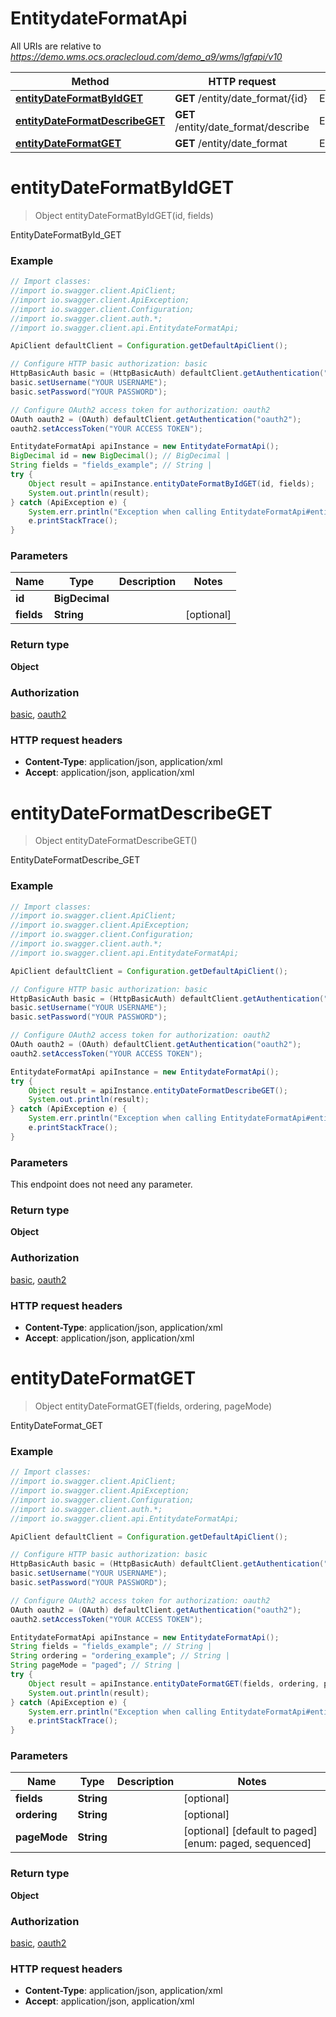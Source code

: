 # EntitydateFormatApi

All URIs are relative to *https://demo.wms.ocs.oraclecloud.com/demo_a9/wms/lgfapi/v10*

Method | HTTP request | Description
------------- | ------------- | -------------
[**entityDateFormatByIdGET**](EntitydateFormatApi.md#entityDateFormatByIdGET) | **GET** /entity/date_format/{id} | EntityDateFormatById_GET
[**entityDateFormatDescribeGET**](EntitydateFormatApi.md#entityDateFormatDescribeGET) | **GET** /entity/date_format/describe | EntityDateFormatDescribe_GET
[**entityDateFormatGET**](EntitydateFormatApi.md#entityDateFormatGET) | **GET** /entity/date_format | EntityDateFormat_GET


<a name="entityDateFormatByIdGET"></a>
# **entityDateFormatByIdGET**
> Object entityDateFormatByIdGET(id, fields)

EntityDateFormatById_GET



### Example
```java
// Import classes:
//import io.swagger.client.ApiClient;
//import io.swagger.client.ApiException;
//import io.swagger.client.Configuration;
//import io.swagger.client.auth.*;
//import io.swagger.client.api.EntitydateFormatApi;

ApiClient defaultClient = Configuration.getDefaultApiClient();

// Configure HTTP basic authorization: basic
HttpBasicAuth basic = (HttpBasicAuth) defaultClient.getAuthentication("basic");
basic.setUsername("YOUR USERNAME");
basic.setPassword("YOUR PASSWORD");

// Configure OAuth2 access token for authorization: oauth2
OAuth oauth2 = (OAuth) defaultClient.getAuthentication("oauth2");
oauth2.setAccessToken("YOUR ACCESS TOKEN");

EntitydateFormatApi apiInstance = new EntitydateFormatApi();
BigDecimal id = new BigDecimal(); // BigDecimal | 
String fields = "fields_example"; // String | 
try {
    Object result = apiInstance.entityDateFormatByIdGET(id, fields);
    System.out.println(result);
} catch (ApiException e) {
    System.err.println("Exception when calling EntitydateFormatApi#entityDateFormatByIdGET");
    e.printStackTrace();
}
```

### Parameters

Name | Type | Description  | Notes
------------- | ------------- | ------------- | -------------
 **id** | **BigDecimal**|  |
 **fields** | **String**|  | [optional]

### Return type

**Object**

### Authorization

[basic](../README.md#basic), [oauth2](../README.md#oauth2)

### HTTP request headers

 - **Content-Type**: application/json, application/xml
 - **Accept**: application/json, application/xml

<a name="entityDateFormatDescribeGET"></a>
# **entityDateFormatDescribeGET**
> Object entityDateFormatDescribeGET()

EntityDateFormatDescribe_GET



### Example
```java
// Import classes:
//import io.swagger.client.ApiClient;
//import io.swagger.client.ApiException;
//import io.swagger.client.Configuration;
//import io.swagger.client.auth.*;
//import io.swagger.client.api.EntitydateFormatApi;

ApiClient defaultClient = Configuration.getDefaultApiClient();

// Configure HTTP basic authorization: basic
HttpBasicAuth basic = (HttpBasicAuth) defaultClient.getAuthentication("basic");
basic.setUsername("YOUR USERNAME");
basic.setPassword("YOUR PASSWORD");

// Configure OAuth2 access token for authorization: oauth2
OAuth oauth2 = (OAuth) defaultClient.getAuthentication("oauth2");
oauth2.setAccessToken("YOUR ACCESS TOKEN");

EntitydateFormatApi apiInstance = new EntitydateFormatApi();
try {
    Object result = apiInstance.entityDateFormatDescribeGET();
    System.out.println(result);
} catch (ApiException e) {
    System.err.println("Exception when calling EntitydateFormatApi#entityDateFormatDescribeGET");
    e.printStackTrace();
}
```

### Parameters
This endpoint does not need any parameter.

### Return type

**Object**

### Authorization

[basic](../README.md#basic), [oauth2](../README.md#oauth2)

### HTTP request headers

 - **Content-Type**: application/json, application/xml
 - **Accept**: application/json, application/xml

<a name="entityDateFormatGET"></a>
# **entityDateFormatGET**
> Object entityDateFormatGET(fields, ordering, pageMode)

EntityDateFormat_GET



### Example
```java
// Import classes:
//import io.swagger.client.ApiClient;
//import io.swagger.client.ApiException;
//import io.swagger.client.Configuration;
//import io.swagger.client.auth.*;
//import io.swagger.client.api.EntitydateFormatApi;

ApiClient defaultClient = Configuration.getDefaultApiClient();

// Configure HTTP basic authorization: basic
HttpBasicAuth basic = (HttpBasicAuth) defaultClient.getAuthentication("basic");
basic.setUsername("YOUR USERNAME");
basic.setPassword("YOUR PASSWORD");

// Configure OAuth2 access token for authorization: oauth2
OAuth oauth2 = (OAuth) defaultClient.getAuthentication("oauth2");
oauth2.setAccessToken("YOUR ACCESS TOKEN");

EntitydateFormatApi apiInstance = new EntitydateFormatApi();
String fields = "fields_example"; // String | 
String ordering = "ordering_example"; // String | 
String pageMode = "paged"; // String | 
try {
    Object result = apiInstance.entityDateFormatGET(fields, ordering, pageMode);
    System.out.println(result);
} catch (ApiException e) {
    System.err.println("Exception when calling EntitydateFormatApi#entityDateFormatGET");
    e.printStackTrace();
}
```

### Parameters

Name | Type | Description  | Notes
------------- | ------------- | ------------- | -------------
 **fields** | **String**|  | [optional]
 **ordering** | **String**|  | [optional]
 **pageMode** | **String**|  | [optional] [default to paged] [enum: paged, sequenced]

### Return type

**Object**

### Authorization

[basic](../README.md#basic), [oauth2](../README.md#oauth2)

### HTTP request headers

 - **Content-Type**: application/json, application/xml
 - **Accept**: application/json, application/xml

